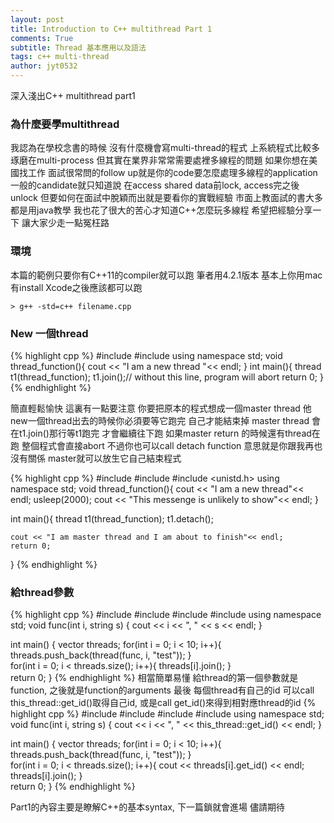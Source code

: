 ```yaml
---
layout: post
title: Introduction to C++ multithread Part 1
comments: True
subtitle: Thread 基本應用以及語法 
tags: c++ multi-thread
author: jyt0532
---
```


深入淺出C++ multithread part1

### 為什麼要學multithread
我認為在學校念書的時候 沒有什麼機會寫multi-thread的程式 上系統程式比較多琢磨在multi-process 但其實在業界非常常需要處裡多線程的問題 
如果你想在美國找工作 面試很常問的follow up就是你的code要怎麼處理多線程的application 一般的candidate就只知道說 在access shared data前lock, access完之後unlock 
但要如何在面試中脫穎而出就是要看你的實戰經驗 市面上教面試的書大多都是用java教學 我也花了很大的苦心才知道C++怎麼玩多線程 希望把經驗分享一下 讓大家少走一點冤枉路

### 環境
本篇的範例只要你有C++11的compiler就可以跑 筆者用4.2.1版本 基本上你用mac 有install Xcode之後應該都可以跑
```
> g++ -std=c++ filename.cpp
```

### New 一個thread

{% highlight cpp %}
#include <thread>
#include <iostream>
using namespace std;
void thread_function(){
    cout << "I am a new thread "<< endl;
}
int main(){
    thread t1(thread_function);
    t1.join();// without this line, program will abort
    return 0;
}
{% endhighlight %}

簡直輕鬆愉快 這裏有一點要注意 
你要把原本的程式想成一個master thread 
他new一個thread出去的時候你必須要等它跑完 自己才能結束掉 
master thread 會在t1.join()那行等t1跑完 才會繼續往下跑 
如果master return 的時候還有thread在跑 整個程式會直接abort 
不過你也可以call detach function
意思就是你跟我再也沒有關係 master就可以放生它自己結束程式

{% highlight cpp %}
#include <thread>
#include <iostream>
#include <unistd.h>
using namespace std;
void thread_function(){
    cout << "I am a new thread"<< endl;
    usleep(2000);
    cout << "This messenge is unlikely to show"<< endl;
}

int main(){
    thread t1(thread_function);
    t1.detach();
    
    cout << "I am master thread and I am about to finish"<< endl;
    return 0;
}
{% endhighlight %}

### 給thread參數

{% highlight cpp %}
#include <thread>
#include <iostream>
#include <string>
#include <vector>
using namespace std;
void func(int i, string s)
{
    cout << i << ", " << s << endl;
}

int main()
{
    vector<thread> threads;
    for(int i = 0; i < 10; i++){
        threads.push_back(thread(func, i, "test"));
    }   
    for(int i = 0; i < threads.size(); i++){
        threads[i].join();
    }   
    return 0;
}
{% endhighlight %}
相當簡單易懂 給thread的第一個參數就是function, 之後就是function的arguments
最後 每個thread有自己的id 可以call this_thread::get_id()取得自己id, 或是call get_id()來得到相對應thread的id
{% highlight cpp %}
#include <thread>
#include <iostream>
#include <string>
#include <vector>
using namespace std;
void func(int i, string s)
{
    cout << i << ", " << this_thread::get_id() << endl;
}

int main()
{
    vector<thread> threads;
    for(int i = 0; i < 10; i++){
        threads.push_back(thread(func, i, "test"));
    }   
    for(int i = 0; i < threads.size(); i++){
        cout << threads[i].get_id() << endl;
        threads[i].join();
    }   
    return 0;
}
{% endhighlight %}

Part1的內容主要是瞭解C++的基本syntax, 下一篇鎖就會進場 儘請期待
